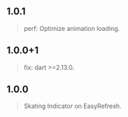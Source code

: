 ## 1.0.1
> perf: Optimize animation loading.  

## 1.0.0+1
> fix: dart >=2.13.0.

## 1.0.0
> Skating Indicator on EasyRefresh.
